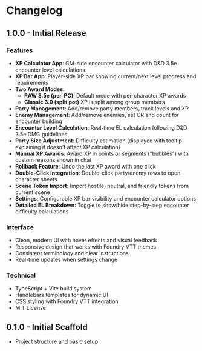 # Changelog

## 1.0.0 - Initial Release

### Features
- **XP Calculator App**: GM-side encounter calculator with D&D 3.5e encounter level calculations
- **XP Bar App**: Player-side XP bar showing current/next level progress and requirements
- **Two Award Modes**:
  - **RAW 3.5e (per-PC)**: Default mode with per-character XP awards
  - **Classic 3.0 (split pot)** XP is split among group members
- **Party Management**: Add/remove party members, track levels and XP
- **Enemy Management**: Add/remove enemies, set CR and count for encounter building
- **Encounter Level Calculation**: Real-time EL calculation following D&D 3.5e DMG guidelines
- **Party Size Adjustment**: Difficulty estimation (displayed with tooltip explaining it doesn't affect XP calculation)
- **Manual XP Awards**: Award XP in points or segments ("bubbles") with custom reasons shown in chat
- **Rollback Feature**: Undo the last XP award with one click
- **Double-Click Integration**: Double-click party/enemy rows to open character sheets
- **Scene Token Import**: Import hostile, neutral, and friendly tokens from current scene
- **Settings**: Configurable XP bar visibility and encounter calculator options
- **Detailed EL Breakdown**: Toggle to show/hide step-by-step encounter difficulty calculations

### Interface
- Clean, modern UI with hover effects and visual feedback
- Responsive design that works with Foundry VTT themes
- Consistent terminology and clear instructions
- Real-time updates when settings change

### Technical
- TypeScript + Vite build system
- Handlebars templates for dynamic UI
- CSS styling with Foundry VTT integration
- MIT License

## 0.1.0 - Initial Scaffold
- Project structure and basic setup
